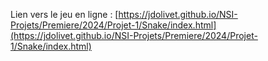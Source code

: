 Lien vers le jeu en ligne : 
[https://jdolivet.github.io/NSI-Projets/Premiere/2024/Projet-1/Snake/index.html](https://jdolivet.github.io/NSI-Projets/Premiere/2024/Projet-1/Snake/index.html)


